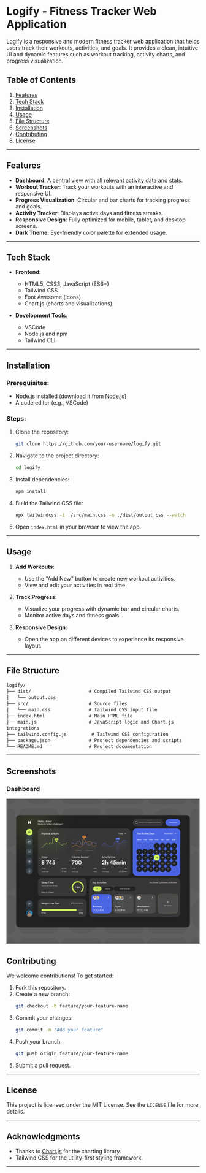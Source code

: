 

# **Logify - Fitness Tracker Web Application**

Logify is a responsive and modern fitness tracker web application that helps users track their workouts, activities, and goals. It provides a clean, intuitive UI and dynamic features such as workout tracking, activity charts, and progress visualization.


## **Table of Contents**

1. [Features](#features)
2. [Tech Stack](#tech-stack)
3. [Installation](#installation)
4. [Usage](#usage)
5. [File Structure](#file-structure)
6. [Screenshots](#screenshots)
7. [Contributing](#contributing)
8. [License](#license)

---

## **Features**

- **Dashboard**: A central view with all relevant activity data and stats.
- **Workout Tracker**: Track your workouts with an interactive and responsive UI.
- **Progress Visualization**: Circular and bar charts for tracking progress and goals.
- **Activity Tracker**: Displays active days and fitness streaks.
- **Responsive Design**: Fully optimized for mobile, tablet, and desktop screens.
- **Dark Theme**: Eye-friendly color palette for extended usage.

---

## **Tech Stack**

- **Frontend**:
  - HTML5, CSS3, JavaScript (ES6+)
  - Tailwind CSS
  - Font Awesome (icons)
  - Chart.js (charts and visualizations)

- **Development Tools**:
  - VSCode
  - Node.js and npm
  - Tailwind CLI

---

## **Installation**

### Prerequisites:
- Node.js installed (download it from [Node.js](https://nodejs.org))
- A code editor (e.g., VSCode)

### Steps:
1. Clone the repository:
   ```bash
   git clone https://github.com/your-username/logify.git
   ```
2. Navigate to the project directory:
   ```bash
   cd logify
   ```
3. Install dependencies:
   ```bash
   npm install
   ```
4. Build the Tailwind CSS file:
   ```bash
   npx tailwindcss -i ./src/main.css -o ./dist/output.css --watch
   ```
5. Open `index.html` in your browser to view the app.

---

## **Usage**

1. **Add Workouts**:
   - Use the "Add New" button to create new workout activities.
   - View and edit your activities in real time.

2. **Track Progress**:
   - Visualize your progress with dynamic bar and circular charts.
   - Monitor active days and fitness goals.

3. **Responsive Design**:
   - Open the app on different devices to experience its responsive layout.

---

## **File Structure**

```plaintext
logify/
├── dist/                     # Compiled Tailwind CSS output
│   └── output.css
├── src/                      # Source files
│   └── main.css              # Tailwind CSS input file
├── index.html                # Main HTML file
├── main.js                   # JavaScript logic and Chart.js integrations
├── tailwind.config.js         # Tailwind CSS configuration
├── package.json              # Project dependencies and scripts
└── README.md                 # Project documentation
```

---

## **Screenshots**

### **Dashboard**
![Dashboard Screenshot](./assets/original-c6e09ed608f29be72311d9559590b273.png)



## **Contributing**

We welcome contributions! To get started:

1. Fork this repository.
2. Create a new branch:
   ```bash
   git checkout -b feature/your-feature-name
   ```
3. Commit your changes:
   ```bash
   git commit -m "Add your feature"
   ```
4. Push your branch:
   ```bash
   git push origin feature/your-feature-name
   ```
5. Submit a pull request.

---

## **License**

This project is licensed under the MIT License. See the `LICENSE` file for more details.

---

## **Acknowledgments**

- Thanks to [Chart.js](https://www.chartjs.org/) for the charting library.
- Tailwind CSS for the utility-first styling framework.

---
